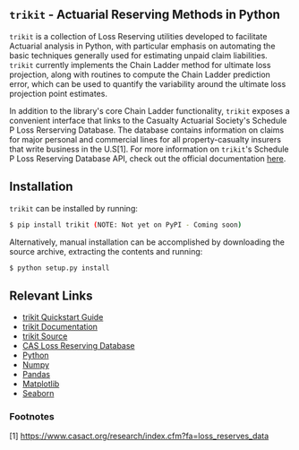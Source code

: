 ## `trikit` - Actuarial Reserving Methods in Python

`trikit` is a collection of Loss Reserving utilities developed to facilitate
Actuarial analysis in Python, with particular emphasis on automating the basic
techniques generally used for estimating unpaid claim liabilities. `trikit`
currently implements the Chain Ladder method for ultimate loss projection,
along with routines to compute the Chain Ladder prediction error, which can be
used to quantify the variability around the ultimate loss projection
point estimates.

In addition to the library's core Chain Ladder functionality, `trikit`
exposes a convenient interface that links to the Casualty Actuarial Society's
Schedule P Loss Rerserving Database. The database contains information on
claims for major personal and commercial lines for all property-casualty
insurers that write business in the U.S[1]. For more information on
`trikit`'s Schedule P Loss Reserving Database API, check out the official
documentation [here](https://github.com/jtrive84/trikit/docs).


## Installation

`trikit` can be installed by running:

```sh
$ pip install trikit (NOTE: Not yet on PyPI - Coming soon)
```

Alternatively, manual installation can be accomplished by downloading the
source archive, extracting the contents and running:

```sh
$ python setup.py install
```


## Relevant Links
- [trikit Quickstart Guide](https://github.com/jtrive84/trikit/docs/quickstart)
- [trikit Documentation](https://github.com/jtrive84/trikit/docs)
- [trikit Source](https://github.com/jtrive84/trikit)
- [CAS Loss Reserving Database](https://www.casact.org/research/index.cfm?fa=loss_reserves_data)
- [Python](https://www.python.org/)
- [Numpy](http://www.numpy.org/)
- [Pandas](https://pandas.pydata.org/)
- [Matplotlib](https://matplotlib.org/)
- [Seaborn](https://seaborn.pydata.org/)





### Footnotes     

[1] https://www.casact.org/research/index.cfm?fa=loss_reserves_data
